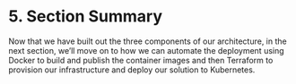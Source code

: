 # 5. Section Summary

Now that we have built out the three components of our architecture, in the next section, we’ll move on to how we can automate the deployment using Docker to build and publish the container images and then Terraform to provision our infrastructure and deploy our solution to Kubernetes.
